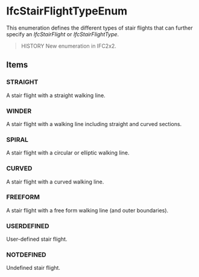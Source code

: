 # IfcStairFlightTypeEnum

This enumeration defines the different types of stair flights that can further specify an _IfcStairFlight_ or _IfcStairFlightType_.<!-- end of definition -->

> HISTORY New enumeration in IFC2x2.

## Items

### STRAIGHT
A stair flight with a straight walking line.

### WINDER
A stair flight with a walking line including straight and curved sections.

### SPIRAL
A stair flight with a circular or elliptic walking line.

### CURVED
A stair flight with a curved walking line.

### FREEFORM
A stair flight with a free form walking line (and outer boundaries).

### USERDEFINED
User-defined stair flight.

### NOTDEFINED
Undefined stair flight.
